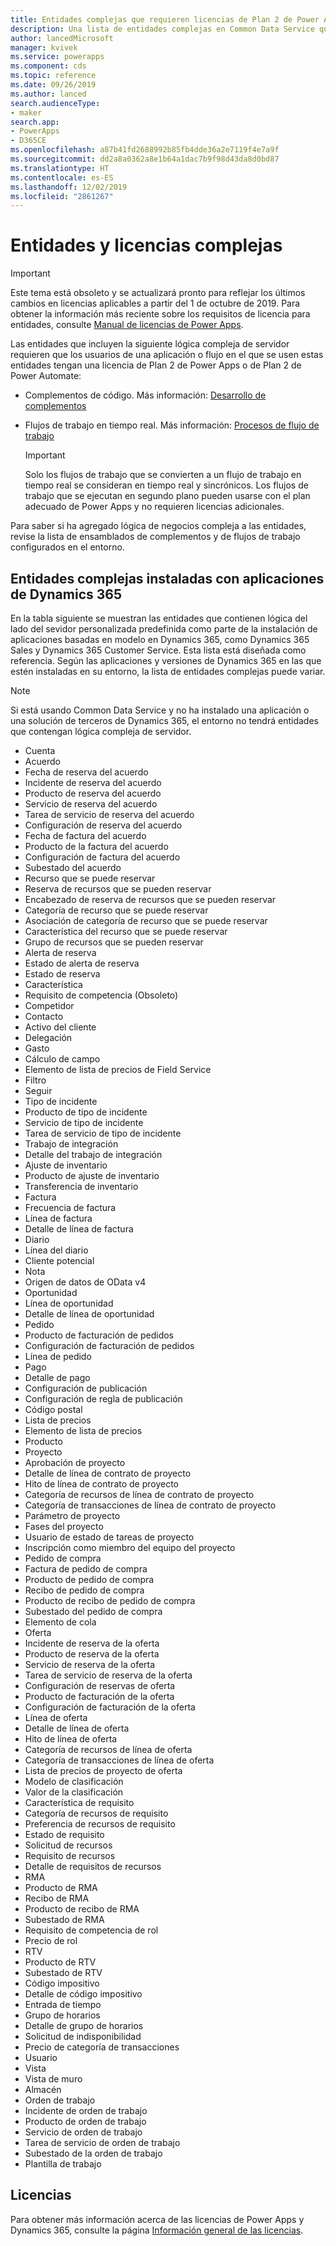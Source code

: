 ```yaml
---
title: Entidades complejas que requieren licencias de Plan 2 de Power Apps | Microsoft Docs
description: Una lista de entidades complejas en Common Data Service que requieren una licencia de Plan 2 de Power Apps.
author: lancedMicrosoft
manager: kvivek
ms.service: powerapps
ms.component: cds
ms.topic: reference
ms.date: 09/26/2019
ms.author: lanced
search.audienceType:
- maker
search.app:
- PowerApps
- D365CE
ms.openlocfilehash: a87b41fd2688992b85fb4dde36a2e7119f4e7a9f
ms.sourcegitcommit: dd2a8a0362a8e1b64a1dac7b9f98d43da8d0bd87
ms.translationtype: HT
ms.contentlocale: es-ES
ms.lasthandoff: 12/02/2019
ms.locfileid: "2861267"
---
```

# <a name="complex-entities-and-licensing"></a>Entidades y licencias complejas

> [!IMPORTANT]
> Este tema está obsoleto y se actualizará pronto para reflejar los últimos cambios en licencias aplicables a partir del 1 de octubre de 2019. Para obtener la información más reciente sobre los requisitos de licencia para entidades, consulte [Manual de licencias de Power Apps](https://go.microsoft.com/fwlink/?linkid=2085130).

Las entidades que incluyen la siguiente lógica compleja de servidor requieren que los usuarios de una aplicación o flujo en el que se usen estas entidades tengan una licencia de Plan 2 de Power Apps o de Plan 2 de Power Automate:

* Complementos de código. Más información: [Desarrollo de complementos](/powerapps/developer/common-data-service/plug-ins)
* Flujos de trabajo en tiempo real. Más información: [Procesos de flujo de trabajo](/flow/workflow-processes)

    > [!IMPORTANT]
    >  Solo los flujos de trabajo que se convierten a un flujo de trabajo en tiempo real se consideran en tiempo real y sincrónicos. Los flujos de trabajo que se ejecutan en segundo plano pueden usarse con el plan adecuado de Power Apps y no requieren licencias adicionales.

Para saber si ha agregado lógica de negocios compleja a las entidades, revise la lista de ensamblados de complementos y de flujos de trabajo configurados en el entorno.

## <a name="complex-entities-installed-with-dynamics-365-apps"></a>Entidades complejas instaladas con aplicaciones de Dynamics 365
En la tabla siguiente se muestran las entidades que contienen lógica del lado del sevidor personalizada predefinida como parte de la instalación de aplicaciones basadas en modelo en Dynamics 365, como Dynamics 365 Sales y Dynamics 365 Customer Service. Esta lista está diseñada como referencia. Según las aplicaciones y versiones de Dynamics 365 en las que estén instaladas en su entorno, la lista de entidades complejas puede variar.

> [!NOTE]
>  Si está usando Common Data Service y no ha instalado una aplicación o una solución de terceros de Dynamics 365, el entorno no tendrá entidades que contengan lógica compleja de servidor.

* Cuenta
* Acuerdo
* Fecha de reserva del acuerdo
* Incidente de reserva del acuerdo
* Producto de reserva del acuerdo
* Servicio de reserva del acuerdo
* Tarea de servicio de reserva del acuerdo
* Configuración de reserva del acuerdo
* Fecha de factura del acuerdo
* Producto de la factura del acuerdo
* Configuración de factura del acuerdo
* Subestado del acuerdo
* Recurso que se puede reservar
* Reserva de recursos que se pueden reservar
* Encabezado de reserva de recursos que se pueden reservar
* Categoría de recurso que se puede reservar
* Asociación de categoría de recurso que se puede reservar
* Característica del recurso que se puede reservar
* Grupo de recursos que se pueden reservar
* Alerta de reserva
* Estado de alerta de reserva
* Estado de reserva
* Característica
* Requisito de competencia (Obsoleto)
* Competidor
* Contacto
* Activo del cliente
* Delegación
* Gasto
* Cálculo de campo
* Elemento de lista de precios de Field Service
* Filtro
* Seguir
* Tipo de incidente
* Producto de tipo de incidente
* Servicio de tipo de incidente
* Tarea de servicio de tipo de incidente
* Trabajo de integración
* Detalle del trabajo de integración
* Ajuste de inventario
* Producto de ajuste de inventario
* Transferencia de inventario
* Factura
* Frecuencia de factura
* Línea de factura
* Detalle de línea de factura
* Diario
* Línea del diario
* Cliente potencial
* Nota
* Origen de datos de OData v4
* Oportunidad
* Línea de oportunidad
* Detalle de línea de oportunidad
* Pedido
* Producto de facturación de pedidos
* Configuración de facturación de pedidos
* Línea de pedido
* Pago
* Detalle de pago
* Configuración de publicación
* Configuración de regla de publicación
* Código postal
* Lista de precios
* Elemento de lista de precios
* Producto
* Proyecto
* Aprobación de proyecto
* Detalle de línea de contrato de proyecto
* Hito de línea de contrato de proyecto
* Categoría de recursos de línea de contrato de proyecto
* Categoría de transacciones de línea de contrato de proyecto
* Parámetro de proyecto
* Fases del proyecto
* Usuario de estado de tareas de proyecto
* Inscripción como miembro del equipo del proyecto
* Pedido de compra
* Factura de pedido de compra
* Producto de pedido de compra
* Recibo de pedido de compra
* Producto de recibo de pedido de compra
* Subestado del pedido de compra
* Elemento de cola
* Oferta
* Incidente de reserva de la oferta
* Producto de reserva de la oferta
* Servicio de reserva de la oferta
* Tarea de servicio de reserva de la oferta
* Configuración de reservas de oferta
* Producto de facturación de la oferta
* Configuración de facturación de la oferta
* Línea de oferta
* Detalle de línea de oferta
* Hito de línea de oferta
* Categoría de recursos de línea de oferta
* Categoría de transacciones de línea de oferta
* Lista de precios de proyecto de oferta
* Modelo de clasificación
* Valor de la clasificación
* Característica de requisito
* Categoría de recursos de requisito
* Preferencia de recursos de requisito
* Estado de requisito
* Solicitud de recursos
* Requisito de recursos
* Detalle de requisitos de recursos
* RMA
* Producto de RMA
* Recibo de RMA
* Producto de recibo de RMA
* Subestado de RMA
* Requisito de competencia de rol
* Precio de rol
* RTV
* Producto de RTV
* Subestado de RTV
* Código impositivo
* Detalle de código impositivo
* Entrada de tiempo
* Grupo de horarios
* Detalle de grupo de horarios
* Solicitud de indisponibilidad
* Precio de categoría de transacciones
* Usuario
* Vista
* Vista de muro
* Almacén
* Orden de trabajo
* Incidente de orden de trabajo
* Producto de orden de trabajo
* Servicio de orden de trabajo
* Tarea de servicio de orden de trabajo
* Subestado de la orden de trabajo
* Plantilla de trabajo


## <a name="licensing"></a>Licencias
Para obtener más información acerca de las licencias de Power Apps y Dynamics 365, consulte la página [Información general de las licencias](../../administrator/pricing-billing-skus.md).

